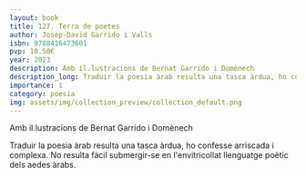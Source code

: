 ```yaml
---
layout: book
title: 127. Terra de poetes
author: Josep-David Garrido i Valls
isbn: 9788416473601
pvp: 10.50€
year: 2023
description: Amb il.lustracions de Bernat Garrido i Domènech
description_long: Traduir la poesia àrab resulta una tasca àrdua, ho confesse arriscada i complexa. No resulta fàcil submergir-se en l'envitricollat llenguatge poètic dels aedes àrabs.
importance: 1
category: poesia
img: assets/img/collection_preview/collection_default.png
---
```


Amb il.lustracions de Bernat Garrido i Domènech

Traduir la poesia àrab resulta una tasca àrdua, ho confesse arriscada i complexa. No resulta fàcil submergir-se en l'envitricollat llenguatge poètic dels aedes àrabs.
